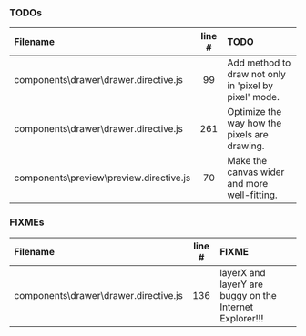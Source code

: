 ### TODOs
| Filename | line # | TODO
|:------|:------:|:------
| components\drawer\drawer.directive.js | 99 | Add method to draw not only in 'pixel by pixel' mode.
| components\drawer\drawer.directive.js | 261 | Optimize the way how the pixels are drawing.
| components\preview\preview.directive.js | 70 | Make the canvas wider and more well-fitting.

### FIXMEs
| Filename | line # | FIXME
|:------|:------:|:------
| components\drawer\drawer.directive.js | 136 | layerX and layerY are buggy on the Internet Explorer!!!